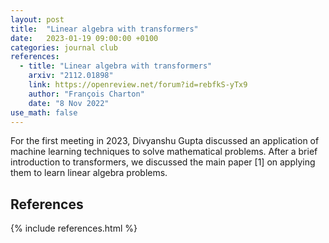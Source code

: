 ```yaml
---
layout: post
title:  "Linear algebra with transformers"
date:   2023-01-19 09:00:00 +0100
categories: journal club
references:
  - title: "Linear algebra with transformers"
    arxiv: "2112.01898"
    link: https://openreview.net/forum?id=rebfkS-yTx9
    author: "François Charton"
    date: "8 Nov 2022"
use_math: false
---
```


For the first meeting in 2023, Divyanshu Gupta discussed an application of machine learning techniques to solve mathematical problems. 
After a brief introduction to transformers, we discussed the main paper [1] on applying them to learn linear algebra problems. 

<h2>References</h2>
{% include references.html %}
